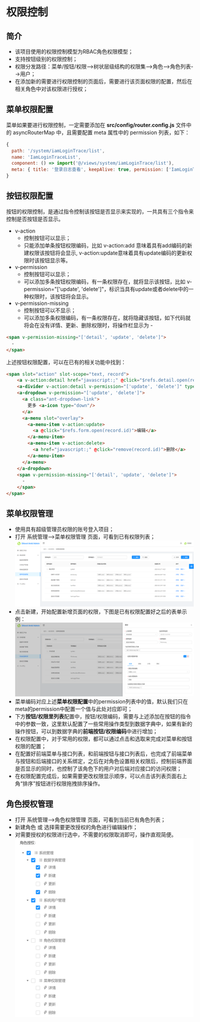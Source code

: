 # 权限控制

## 简介

* 该项目使用的权限控制模型为RBAC角色权限模型；
* 支持按钮级别的权限控制；
* 权限分发路径：菜单/按钮/权限-->树状层级结构的权限集-->角色-->角色列表-->用户；
* 在添加新的需要进行权限控制的页面后，需要进行该页面权限的配置，然后在相关角色中对该权限进行授权；

## 菜单权限配置

菜单如果要进行权限控制，一定需要添加在 **src/config/router.config.js** 文件中的 asyncRouterMap 中，且需要配置 meta 属性中的 permission 列表，如下：
```javascript
{
  path: '/system/iamLoginTrace/list',
  name: 'IamLoginTraceList',
  component: () => import('@/views/system/iamLoginTrace/list'),
  meta: { title: '登录日志查看', keepAlive: true, permission: ['IamLoginTrace'] }
}
```

## 按钮权限配置

按钮的权限控制，是通过指令控制该按钮是否显示来实现的，一共具有三个指令来控制是否按钮是否显示。
 
* v-action
    * 控制按钮可以显示；
    * 只能添加单条按钮权限编码，比如 v-action:add 意味着具有add编码的新建权限该按钮将会显示, v-action:update意味着具有update编码的更新权限时该按钮显示等。
* v-permission
    * 控制按钮可以显示；
    * 可以添加多条按钮权限编码，有一条权限存在，就将显示该按钮，比如  v-permission="['update', 'delete']"，标识当具有update或者delete中的一种权限时，该按钮将会显示。
* v-permission-missing
    * 控制按钮可以不显示；
    * 可以添加多条权限编码，有一条权限存在，就将隐藏该按钮，如下代码就将会在没有详情、更新、删除权限时，将操作栏显示为 -

```html
<span v-permission-missing="['detail', 'update', 'delete']">
  -
</span>
```

上述按钮权限配置，可以在已有的相关功能中找到：
```html
<span slot="action" slot-scope="text, record">
    <a v-action:detail href="javascript:;" @click="$refs.detail.open(record.id)">详情</a>
    <a-divider v-action:detail v-permission="['update', 'delete']" type="vertical" />
    <a-dropdown v-permission="['update', 'delete']">
      <a class="ant-dropdown-link">
        更多 <a-icon type="down"/>
      </a>
      <a-menu slot="overlay">
        <a-menu-item v-action:update>
          <a @click="$refs.form.open(record.id)">编辑</a>
        </a-menu-item>
        <a-menu-item v-action:delete>
          <a href="javascript:;" @click="remove(record.id)">删除</a>
        </a-menu-item>
      </a-menu>
    </a-dropdown>
    <span v-permission-missing="['detail', 'update', 'delete']">
      -
    </span>
</span>
```

## 菜单权限管理

* 使用具有超级管理员权限的账号登入项目；
* 打开 系统管理-->菜单权限管理 页面，可看到已有权限列表；
![权限列表页面](./images/permission-list.png)
* 点击新建，开始配置新增页面的权限，下图是已有权限配置好之后的表单示例：
![权限表单页面](./images/permission-form.png)
* 菜单编码对应上述**菜单权限配置**中的permission列表中的值，默认我们只在meta的permission中配置一个值与此处对应即可；
* 下方**按钮/权限里列表**配置中，按钮/权限编码，需要与上述添加在按钮的指令中的参数一致，这里默认配置了一些常用操作类型到数据字典中，如果有新的操作按钮，可以到数据字典的**前端按钮/权限编码**中进行增加；
* 在权限配置中，对于常用的权限，都可以通过点击和选取来完成对菜单和按钮权限的配置；
* 在配置好前端菜单与接口列表，和前端按钮与接口列表后，也完成了前端菜单与按钮和后端接口的关系绑定，之后在对角色设置相关权限后，控制前端界面是否显示的同时，也控制了该角色下的用户对后端对应接口的访问权限；
* 在权限配置完成后，如果需要更改权限显示顺序，可以点击该列表页面右上角“排序”按钮进行权限拖拽排序操作。

## 角色授权管理

* 打开 系统管理-->角色权限管理 页面，可看到当前已有角色列表；
* 新建角色 或 选择需要更改授权的角色进行编辑操作；
* 对需要授权的权限进行选中，不需要的权限取消即可，操作直观简便。
![角色授权页面](./images/role-permission-form.png)

